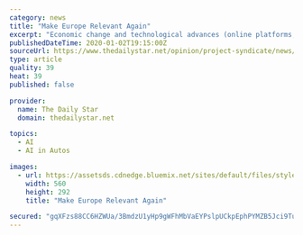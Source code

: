 ```yaml
---
category: news
title: "Make Europe Relevant Again"
excerpt: "Economic change and technological advances (online platforms, artificial intelligence, automation, data monopolies ... Just as Facebook has Libra and Google has Waymo (self-driving cars), Chinese giants like Tencent and Alibaba have become pioneers in digital business solutions and payments, respectively. The existence of similar digital ..."
publishedDateTime: 2020-01-02T19:15:00Z
sourceUrl: https://www.thedailystar.net/opinion/project-syndicate/news/make-europe-relevant-again-1848676
type: article
quality: 39
heat: 39
published: false

provider:
  name: The Daily Star
  domain: thedailystar.net

topics:
  - AI
  - AI in Autos

images:
  - url: https://assetsds.cdnedge.bluemix.net/sites/default/files/styles/social_share/public/feature/images/op_2_46.jpg?itok=HwGFgNWh
    width: 560
    height: 292
    title: "Make Europe Relevant Again"

secured: "gqXFzs88CC6HZWUa/3BmdzU1yHp9gWFhMbVaEYPslpUCkpEphPYMZB5Jci9TutvR/yAuSZn4V+d9kUrEiP8VjkIjhYi/0uUbK2FNuwmk9W4YxlIr0hnR+WYZ4awv6L+ChQv/TVv1svAqZpgUtBjPUCYegdPNhhS+u7XahTxqZUtc/WrRaAkqn7kTvInIeQ+E5MblgxCoQ1fWWEzjonEjfXq6qosQQfX8TILithVr2HZ5rdjO7RqoH4Sn8RLzx+HBd1iYqa7OPHks4KfYeW/MM87mixRghGyxDfQOOXmzIJg=;AVPOCZyxFRQWqIg3+WGXUw=="
---
```


